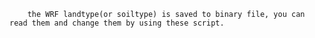         the WRF landtype(or soiltype) is saved to binary file, you can read them and change them by using these script.
